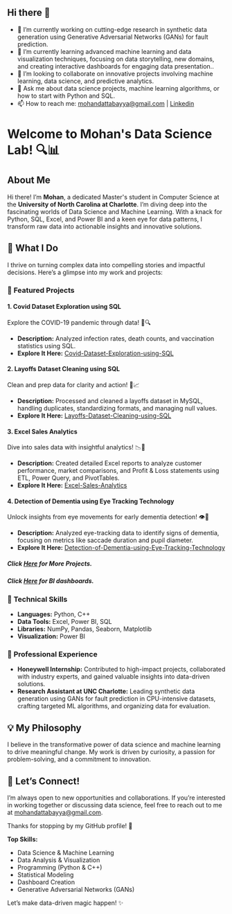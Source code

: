 ## Hi there 👋

<!--
**Mohan-Bayya/Mohan-Bayya** is a ✨ _special_ ✨ repository because its `README.md` (this file) appears on your GitHub profile.

Here are some ideas to get you started:

- 🔭 I’m currently working on ...
- 🌱 I’m currently learning ...
- 👯 I’m looking to collaborate on ...
- 🤔 I’m looking for help with ...
- 💬 Ask me about ...
- 📫 How to reach me: ...
- 😄 Pronouns: ...
- ⚡ Fun fact: ...
-->


- 🔭 I’m currently working on cutting-edge research in synthetic data generation using Generative Adversarial Networks (GANs) for fault prediction.
- 🌱 I’m currently learning advanced machine learning and data visualization techniques, focusing on data storytelling, new domains, and creating interactive dashboards for engaging data presentation..
- 👯 I’m looking to collaborate on innovative projects involving machine learning, data science, and predictive analytics.
- 💬 Ask me about data science projects, machine learning algorithms, or how to start with Python and SQL.
- 📫 How to reach me: [mohandattabayya@gmail.com](mailto:mohandattabayya@gmail.com) | [Linkedin](https://www.linkedin.com/in/mohan-datta-bayya/)

# Welcome to Mohan's Data Science Lab! 🔍📊

## About Me

Hi there! I’m **Mohan**, a dedicated Master's student in Computer Science at the **University of North Carolina at Charlotte**. I’m diving deep into the fascinating worlds of Data Science and Machine Learning. With a knack for Python, SQL, Excel, and Power BI and a keen eye for data patterns, I transform raw data into actionable insights and innovative solutions.

## 🚀 What I Do

I thrive on turning complex data into compelling stories and impactful decisions. Here’s a glimpse into my work and projects:

### 🌟 **Featured Projects**

#### **1. Covid Dataset Exploration using SQL**  
Explore the COVID-19 pandemic through data! 🦠🔍  
- **Description:** Analyzed infection rates, death counts, and vaccination statistics using SQL.  
- **Explore It Here:** [Covid-Dataset-Exploration-using-SQL](https://github.com/Mohan-Bayya/Covid-Dataset-Exploration-using-SQL)

#### **2. Layoffs Dataset Cleaning using SQL**  
Clean and prep data for clarity and action! 🧹📈  
- **Description:** Processed and cleaned a layoffs dataset in MySQL, handling duplicates, standardizing formats, and managing null values.  
- **Explore It Here:** [Layoffs-Dataset-Cleaning-using-SQL](https://github.com/Mohan-Bayya/Layoffs-Dataset-Cleaning-using-SQL)

#### **3. Excel Sales Analytics**  
Dive into sales data with insightful analytics! 📉💼  
- **Description:** Created detailed Excel reports to analyze customer performance, market comparisons, and Profit & Loss statements using ETL, Power Query, and PivotTables.  
- **Explore It Here:** [Excel-Sales-Analytics](https://github.com/Mohan-Bayya/Excel-Sales-Analytics)

#### **4. Detection of Dementia using Eye Tracking Technology**  
Unlock insights from eye movements for early dementia detection! 👁️🧠  
- **Description:** Analyzed eye-tracking data to identify signs of dementia, focusing on metrics like saccade duration and pupil diameter.  
- **Explore It Here:** [Detection-of-Dementia-using-Eye-Tracking-Technology](https://github.com/Mohan-Bayya/Detection-of-Dementia-using-Eye-Tracking-Technology)

##### Click [Here](https://github.com/Mohan-Bayya/Mohan_Portfolio_Projects) for More Projects.
##### Click [Here](https://www.novypro.com/profile_about/mohan-datta-bayya) for BI dashboards.

### 🔧 **Technical Skills**

- **Languages:** Python, C++
- **Data Tools:** Excel, Power BI, SQL
- **Libraries:** NumPy, Pandas, Seaborn, Matplotlib
- **Visualization:** Power BI

### 🏢 **Professional Experience**

- **Honeywell Internship:** Contributed to high-impact projects, collaborated with industry experts, and gained valuable insights into data-driven solutions.  
- **Research Assistant at UNC Charlotte:** Leading synthetic data generation using GANs for fault prediction in CPU-intensive datasets, crafting targeted ML algorithms, and organizing data for evaluation.

## 💡 My Philosophy

I believe in the transformative power of data science and machine learning to drive meaningful change. My work is driven by curiosity, a passion for problem-solving, and a commitment to innovation.

## 🤝 Let’s Connect!

I’m always open to new opportunities and collaborations. If you’re interested in working together or discussing data science, feel free to reach out to me at [mohandattabayya@gmail.com](mailto:mohandattabayya@gmail.com).

Thanks for stopping by my GitHub profile! 🌟


**Top Skills:**
- Data Science & Machine Learning
- Data Analysis & Visualization
- Programming (Python & C++)
- Statistical Modeling
- Dashboard Creation
- Generative Adversarial Networks (GANs)

Let’s make data-driven magic happen! ✨

